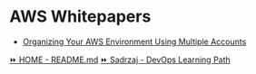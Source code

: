 # AWS Whitepapers

- [Organizing Your AWS Environment Using Multiple Accounts](resources/aws-whitepapers/organizing-your-aws-environment.pdf)  

[:fast_forward: HOME - README.md](../../../README.md)
[:fast_forward: Sadrzaj - DevOps Learning Path](../../../table-of-contents.md)
